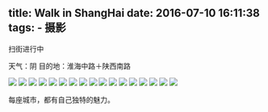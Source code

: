 title: Walk in ShangHai
date: 2016-07-10 16:11:38
tags:
	- 摄影
---
扫街进行中

天气：阴
目的地：淮海中路＋陕西南路

<img src="http://0.0.0.0:4000/img/walk_in_sh/1.JPG">

<!-- more -->

<img src="http://0.0.0.0:4000/img/walk_in_sh/2.JPG">
<img src="http://0.0.0.0:4000/img/walk_in_sh/3.JPG">
<img src="http://0.0.0.0:4000/img/walk_in_sh/4.JPG">
<img src="http://0.0.0.0:4000/img/walk_in_sh/5.JPG">
<img src="http://0.0.0.0:4000/img/walk_in_sh/6.JPG">
<img src="http://0.0.0.0:4000/img/walk_in_sh/7.JPG">
<img src="http://0.0.0.0:4000/img/walk_in_sh/8.JPG">
<img src="http://0.0.0.0:4000/img/walk_in_sh/10.JPG">
<img src="http://0.0.0.0:4000/img/walk_in_sh/11.JPG">
<img src="http://0.0.0.0:4000/img/walk_in_sh/12.JPG">
<img src="http://0.0.0.0:4000/img/walk_in_sh/13.JPG">
<img src="http://0.0.0.0:4000/img/walk_in_sh/14.JPG">
<img src="http://0.0.0.0:4000/img/walk_in_sh/15.JPG">
<img src="http://0.0.0.0:4000/img/walk_in_sh/16.JPG">
<img src="http://0.0.0.0:4000/img/walk_in_sh/17.JPG">
<img src="http://0.0.0.0:4000/img/walk_in_sh/18.JPG">

每座城市，都有自己独特的魅力。